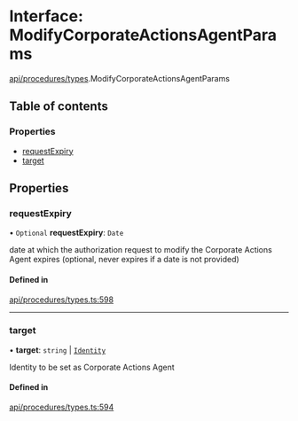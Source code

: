 # Interface: ModifyCorporateActionsAgentParams

[api/procedures/types](../wiki/api.procedures.types).ModifyCorporateActionsAgentParams

## Table of contents

### Properties

- [requestExpiry](../wiki/api.procedures.types.ModifyCorporateActionsAgentParams#requestexpiry)
- [target](../wiki/api.procedures.types.ModifyCorporateActionsAgentParams#target)

## Properties

### requestExpiry

• `Optional` **requestExpiry**: `Date`

date at which the authorization request to modify the Corporate Actions Agent expires (optional, never expires if a date is not provided)

#### Defined in

[api/procedures/types.ts:598](https://github.com/PolymeshAssociation/polymesh-sdk/blob/339b7503/src/api/procedures/types.ts#L598)

___

### target

• **target**: `string` \| [`Identity`](../wiki/api.entities.Identity.Identity)

Identity to be set as Corporate Actions Agent

#### Defined in

[api/procedures/types.ts:594](https://github.com/PolymeshAssociation/polymesh-sdk/blob/339b7503/src/api/procedures/types.ts#L594)
